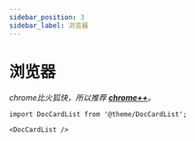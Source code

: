 ```yaml
---
sidebar_position: 3
sidebar_label: 浏览器
---
```

# 浏览器
*chrome比火狐快，所以推荐 **[chrome++](https://www.coolexe.com/308.html)**。*

```mdx-code-block
import DocCardList from '@theme/DocCardList';

<DocCardList />
```